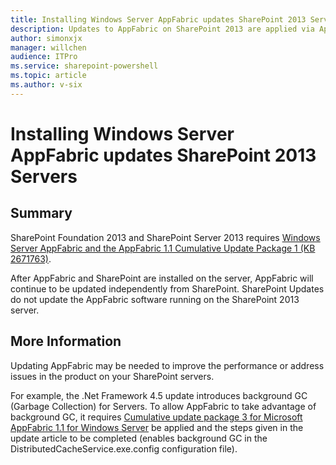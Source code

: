 ```yaml
---
title: Installing Windows Server AppFabric updates SharePoint 2013 Servers
description: Updates to AppFabric on SharePoint 2013 are applied via AppFabric updates. SharePoint 2013 updates do not update AppFabric.
author: simonxjx
manager: willchen
audience: ITPro
ms.service: sharepoint-powershell
ms.topic: article
ms.author: v-six
---
```


# Installing Windows Server AppFabric updates SharePoint 2013 Servers  

## Summary  

SharePoint Foundation 2013 and SharePoint Server 2013 requires [Windows Server AppFabric and the AppFabric 1.1 Cumulative Update Package 1 (KB 2671763)](https://support.microsoft.com/help/2671763/).   

After AppFabric and SharePoint are installed on the server, AppFabric will continue to be updated independently from SharePoint. SharePoint Updates do not update the AppFabric software running on the SharePoint 2013 server.  

## More Information  

Updating AppFabric may be needed to improve the performance or address issues in the product on your SharePoint servers.   

For example, the .Net Framework 4.5 update introduces background GC (Garbage Collection) for Servers. To allow AppFabric to take advantage of background GC, it requires [Cumulative update package 3 for Microsoft AppFabric 1.1 for Windows Server](https://support.microsoft.com/help/2787717) be applied and the steps given in the update article to be completed (enables background GC in the DistributedCacheService.exe.config configuration file).

